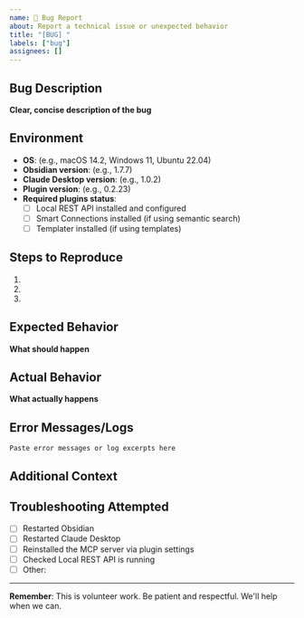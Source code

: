 ```yaml
---
name: 🐛 Bug Report
about: Report a technical issue or unexpected behavior
title: "[BUG] "
labels: ["bug"]
assignees: []
---
```


<!-- 
🚨 READ FIRST: https://github.com/jacksteamdev/obsidian-mcp-tools/blob/main/CONTRIBUTING.md

This is a FREE project maintained by volunteers. Be respectful and patient.
Rude, demanding, or entitled behavior results in immediate bans.

For questions or general help, use Discord: https://discord.gg/q59pTrN9AA
-->

## Bug Description
**Clear, concise description of the bug**

## Environment
- **OS**: (e.g., macOS 14.2, Windows 11, Ubuntu 22.04)
- **Obsidian version**: (e.g., 1.7.7)  
- **Claude Desktop version**: (e.g., 1.0.2)
- **Plugin version**: (e.g., 0.2.23)
- **Required plugins status**:
  - [ ] Local REST API installed and configured
  - [ ] Smart Connections installed (if using semantic search)
  - [ ] Templater installed (if using templates)

## Steps to Reproduce
1. 
2. 
3. 

## Expected Behavior
**What should happen**

## Actual Behavior  
**What actually happens**

## Error Messages/Logs
<!-- 
To access logs:
1. Open plugin settings
2. Click "Open Logs" under Resources
3. Copy relevant error messages
-->

```
Paste error messages or log excerpts here
```

## Additional Context
<!-- 
- Screenshots (if helpful)
- Vault setup details
- Recent changes to your setup
- Other plugins that might conflict
-->

## Troubleshooting Attempted
<!-- What have you already tried? -->
- [ ] Restarted Obsidian
- [ ] Restarted Claude Desktop  
- [ ] Reinstalled the MCP server via plugin settings
- [ ] Checked Local REST API is running
- [ ] Other: 

---
**Remember**: This is volunteer work. Be patient and respectful. We'll help when we can.
